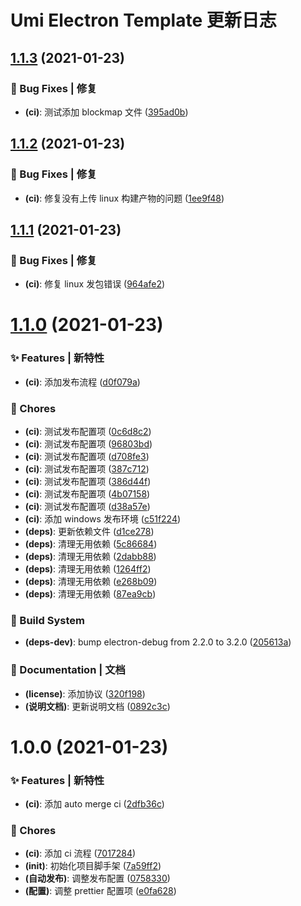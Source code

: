 # Umi Electron Template 更新日志

## [1.1.3](https://github.com/arvinxx/umi-electron-template/compare/v1.1.2...v1.1.3) (2021-01-23)


### 🐛 Bug Fixes | 修复

* **(ci)**: 测试添加 blockmap 文件 ([395ad0b](https://github.com/arvinxx/umi-electron-template/commit/395ad0b))

## [1.1.2](https://github.com/arvinxx/umi-electron-template/compare/v1.1.1...v1.1.2) (2021-01-23)


### 🐛 Bug Fixes | 修复

* **(ci)**: 修复没有上传 linux 构建产物的问题 ([1ee9f48](https://github.com/arvinxx/umi-electron-template/commit/1ee9f48))

## [1.1.1](https://github.com/arvinxx/umi-electron-template/compare/v1.1.0...v1.1.1) (2021-01-23)


### 🐛 Bug Fixes | 修复

* **(ci)**: 修复 linux 发包错误 ([964afe2](https://github.com/arvinxx/umi-electron-template/commit/964afe2))

# [1.1.0](https://github.com/arvinxx/umi-electron-template/compare/v1.0.0...v1.1.0) (2021-01-23)


### ✨ Features | 新特性

* **(ci)**: 添加发布流程 ([d0f079a](https://github.com/arvinxx/umi-electron-template/commit/d0f079a))


### 🎫 Chores

* **(ci)**: 测试发布配置项 ([0c6d8c2](https://github.com/arvinxx/umi-electron-template/commit/0c6d8c2))
* **(ci)**: 测试发布配置项 ([96803bd](https://github.com/arvinxx/umi-electron-template/commit/96803bd))
* **(ci)**: 测试发布配置项 ([d708fe3](https://github.com/arvinxx/umi-electron-template/commit/d708fe3))
* **(ci)**: 测试发布配置项 ([387c712](https://github.com/arvinxx/umi-electron-template/commit/387c712))
* **(ci)**: 测试发布配置项 ([386d44f](https://github.com/arvinxx/umi-electron-template/commit/386d44f))
* **(ci)**: 测试发布配置项 ([4b07158](https://github.com/arvinxx/umi-electron-template/commit/4b07158))
* **(ci)**: 测试发布配置项 ([d38a57e](https://github.com/arvinxx/umi-electron-template/commit/d38a57e))
* **(ci)**: 添加 windows 发布环境 ([c51f224](https://github.com/arvinxx/umi-electron-template/commit/c51f224))
* **(deps)**: 更新依赖文件 ([d1ce278](https://github.com/arvinxx/umi-electron-template/commit/d1ce278))
* **(deps)**: 清理无用依赖 ([5c86684](https://github.com/arvinxx/umi-electron-template/commit/5c86684))
* **(deps)**: 清理无用依赖 ([2dabb88](https://github.com/arvinxx/umi-electron-template/commit/2dabb88))
* **(deps)**: 清理无用依赖 ([1264ff2](https://github.com/arvinxx/umi-electron-template/commit/1264ff2))
* **(deps)**: 清理无用依赖 ([e268b09](https://github.com/arvinxx/umi-electron-template/commit/e268b09))
* **(deps)**: 清理无用依赖 ([87ea9cb](https://github.com/arvinxx/umi-electron-template/commit/87ea9cb))


### 👷‍ Build System

* **(deps-dev)**: bump electron-debug from 2.2.0 to 3.2.0 ([205613a](https://github.com/arvinxx/umi-electron-template/commit/205613a))


### 📝 Documentation | 文档

* **(license)**: 添加协议 ([320f198](https://github.com/arvinxx/umi-electron-template/commit/320f198))
* **(说明文档)**: 更新说明文档 ([0892c3c](https://github.com/arvinxx/umi-electron-template/commit/0892c3c))

# 1.0.0 (2021-01-23)


### ✨ Features | 新特性

* **(ci)**: 添加 auto merge ci ([2dfb36c](https://github.com/arvinxx/umi-electron-template/commit/2dfb36c))


### 🎫 Chores

* **(ci)**: 添加 ci 流程 ([7017284](https://github.com/arvinxx/umi-electron-template/commit/7017284))
* **(init)**: 初始化项目脚手架 ([7a59ff2](https://github.com/arvinxx/umi-electron-template/commit/7a59ff2))
* **(自动发布)**: 调整发布配置 ([0758330](https://github.com/arvinxx/umi-electron-template/commit/0758330))
* **(配置)**: 调整 prettier 配置项 ([e0fa628](https://github.com/arvinxx/umi-electron-template/commit/e0fa628))
